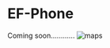 # EF-Phone


Coming soon............ 
![maps](https://user-images.githubusercontent.com/104319683/227747511-0161a335-bd10-49ae-b045-f26caec6f01d.PNG)
